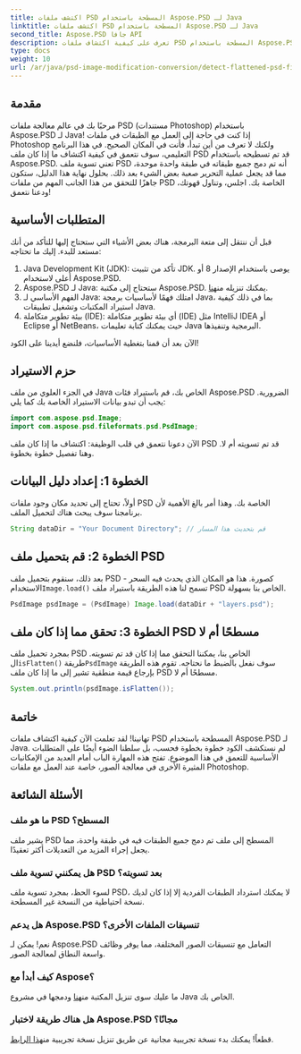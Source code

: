 ```yaml
---
title: اكتشف ملفات PSD المسطحة باستخدام Aspose.PSD لـ Java
linktitle: اكتشف ملفات PSD المسطحة باستخدام Aspose.PSD لـ Java
second_title: Aspose.PSD جافا API
description: تعرف على كيفية اكتشاف ملفات PSD المسطحة باستخدام Aspose.PSD لـ Java، خطوة بخطوة في هذا البرنامج التعليمي الشامل.
type: docs
weight: 10
url: /ar/java/psd-image-modification-conversion/detect-flattened-psd-files/
---
```

## مقدمة

مرحبًا بك في عالم معالجة ملفات PSD (مستندات Photoshop) باستخدام Aspose.PSD لـ Java! إذا كنت في حاجة إلى العمل مع الطبقات في ملفات Photoshop ولكنك لا تعرف من أين تبدأ، فأنت في المكان الصحيح. في هذا البرنامج التعليمي، سوف نتعمق في كيفية اكتشاف ما إذا كان ملف PSD قد تم تسطيحه باستخدام Aspose.PSD. تعني تسوية ملف PSD أنه تم دمج جميع طبقاته في طبقة واحدة موحدة، مما قد يجعل عملية التحرير صعبة بعض الشيء بعد ذلك. بحلول نهاية هذا الدليل، ستكون جاهزًا للتحقق من هذا الجانب المهم من ملفات PSD الخاصة بك. اجلس، وتناول قهوتك، ودعنا نتعمق!

## المتطلبات الأساسية

قبل أن ننتقل إلى متعة البرمجة، هناك بعض الأشياء التي ستحتاج إليها للتأكد من أنك مستعد للبدء. إليك ما تحتاجه:

1. Java Development Kit (JDK): تأكد من تثبيت JDK. يوصى باستخدام الإصدار 8 أو أعلى لاستخدام Aspose.PSD.
2.  Aspose.PSD لـ Java: ستحتاج إلى مكتبة Aspose.PSD. يمكنك تنزيله من[هنا](https://releases.aspose.com/psd/java/).
3. الفهم الأساسي لـ Java: امتلك فهمًا لأساسيات برمجة Java، بما في ذلك كيفية استيراد المكتبات وتشغيل تطبيقات Java.
4. بيئة تطوير متكاملة (IDE): أي بيئة تطوير متكاملة (IDE) مثل IntelliJ IDEA أو Eclipse أو NetBeans، حيث يمكنك كتابة تعليمات Java البرمجية وتنفيذها.

الآن بعد أن قمنا بتغطية الأساسيات، فلنضع أيدينا على الكود!

## حزم الاستيراد

في الجزء العلوي من ملف Java الخاص بك، قم باستيراد فئات Aspose.PSD الضرورية. يجب أن تبدو بيانات الاستيراد الخاصة بك كما يلي:

```java
import com.aspose.psd.Image;
import com.aspose.psd.fileformats.psd.PsdImage;
```

الآن دعونا نتعمق في قلب الوظيفة: اكتشاف ما إذا كان ملف PSD قد تم تسويته أم لا. وهنا تفصيل خطوة بخطوة.

## الخطوة 1: إعداد دليل البيانات

أولاً، تحتاج إلى تحديد مكان وجود ملفات PSD الخاصة بك. وهذا أمر بالغ الأهمية لأن برنامجنا سوف يبحث هناك لتحميل الملف.

```java
String dataDir = "Your Document Directory"; // قم بتحديث هذا المسار
```

## الخطوة 2: قم بتحميل ملف PSD

 بعد ذلك، سنقوم بتحميل ملف PSD كصورة. هذا هو المكان الذي يحدث فيه السحر - الاستخدام`Image.load()` تسمح لنا هذه الطريقة باستيراد ملف PSD الخاص بنا بسهولة.

```java
PsdImage psdImage = (PsdImage) Image.load(dataDir + "layers.psd");
```

## الخطوة 3: تحقق مما إذا كان ملف PSD مسطحًا أم لا

بمجرد تحميل ملف PSD الخاص بنا، يمكننا التحقق مما إذا كان قد تم تسويته. ال`isFlatten()` طريقة`PsdImage` سوف نفعل بالضبط ما نحتاجه. تقوم هذه الطريقة بإرجاع قيمة منطقية تشير إلى ما إذا كان ملف PSD مسطحًا أم لا.

```java
System.out.println(psdImage.isFlatten());
```

## خاتمة

تهانينا! لقد تعلمت الآن كيفية اكتشاف ملفات PSD المسطحة باستخدام Aspose.PSD لـ Java. لم نستكشف الكود خطوة بخطوة فحسب، بل سلطنا الضوء أيضًا على المتطلبات الأساسية للتعمق في هذا الموضوع. تفتح هذه المهارة الباب أمام العديد من الإمكانيات المثيرة الأخرى في معالجة الصور، خاصة عند العمل مع ملفات Photoshop.

## الأسئلة الشائعة

### ما هو ملف PSD المسطح؟
يشير ملف PSD المسطح إلى ملف تم دمج جميع الطبقات فيه في طبقة واحدة، مما يجعل إجراء المزيد من التعديلات أكثر تعقيدًا.

### هل يمكنني تسوية ملف PSD بعد تسويته؟
لسوء الحظ، بمجرد تسوية ملف PSD، لا يمكنك استرداد الطبقات الفردية إلا إذا كان لديك نسخة احتياطية من النسخة غير المسطحة.

### هل يدعم Aspose.PSD تنسيقات الملفات الأخرى؟
نعم! يمكن لـ Aspose.PSD التعامل مع تنسيقات الصور المختلفة، مما يوفر وظائف واسعة النطاق لمعالجة الصور.

### كيف أبدأ مع Aspose؟
 ما عليك سوى تنزيل المكتبة من[هنا](https://releases.aspose.com/psd/java/) ودمجها في مشروع Java الخاص بك.

### هل هناك طريقة لاختبار Aspose.PSD مجانًا؟
 قطعاً! يمكنك بدء نسخة تجريبية مجانية عن طريق تنزيل نسخة تجريبية من[هذا الرابط](https://releases.aspose.com/).